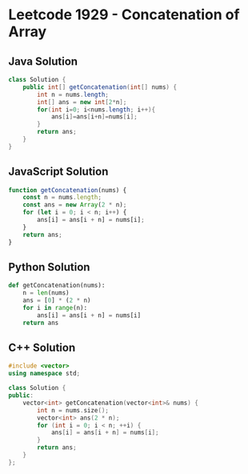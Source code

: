 # Leetcode 1929 - Concatenation of Array

## Java Solution 
```java
class Solution {
    public int[] getConcatenation(int[] nums) {
        int n = nums.length;
        int[] ans = new int[2*n];
        for(int i=0; i<nums.length; i++){
            ans[i]=ans[i+n]=nums[i];
        }
        return ans;
    }
}
```

## JavaScript Solution
```js
function getConcatenation(nums) {
    const n = nums.length;
    const ans = new Array(2 * n);
    for (let i = 0; i < n; i++) {
        ans[i] = ans[i + n] = nums[i];
    }
    return ans;
}
```

## Python Solution
```python
def getConcatenation(nums):
    n = len(nums)
    ans = [0] * (2 * n)
    for i in range(n):
        ans[i] = ans[i + n] = nums[i]
    return ans
```

## C++ Solution
```c++
#include <vector>
using namespace std;

class Solution {
public:
    vector<int> getConcatenation(vector<int>& nums) {
        int n = nums.size();
        vector<int> ans(2 * n);
        for (int i = 0; i < n; ++i) {
            ans[i] = ans[i + n] = nums[i];
        }
        return ans;
    }
};
```
